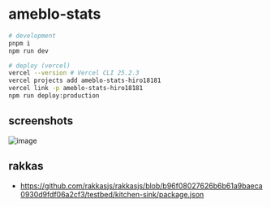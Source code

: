 # ameblo-stats

```sh
# development
pnpm i
npm run dev

# deploy (vercel)
vercel --version # Vercel CLI 25.2.3
vercel projects add ameblo-stats-hiro18181
vercel link -p ameblo-stats-hiro18181
npm run deploy:production
```

## screenshots

![image](https://user-images.githubusercontent.com/4232207/184069741-e82404e1-9051-498f-b6d6-d57a4e61afe7.png)

## rakkas

- https://github.com/rakkasjs/rakkasjs/blob/b96f08027626b6b61a9baeca0930d9fdf06a2cf3/testbed/kitchen-sink/package.json
